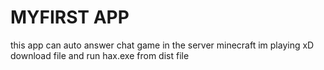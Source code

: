 # MYFIRST APP

this app can auto answer chat game in the server minecraft im playing xD
download file and run hax.exe from dist file
